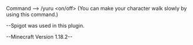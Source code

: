 Command --> /yuru <on/off>
(You can make your character walk slowly by using this command.)


--Spigot was used in this plugin.

--Minecraft Version 1.18.2--
